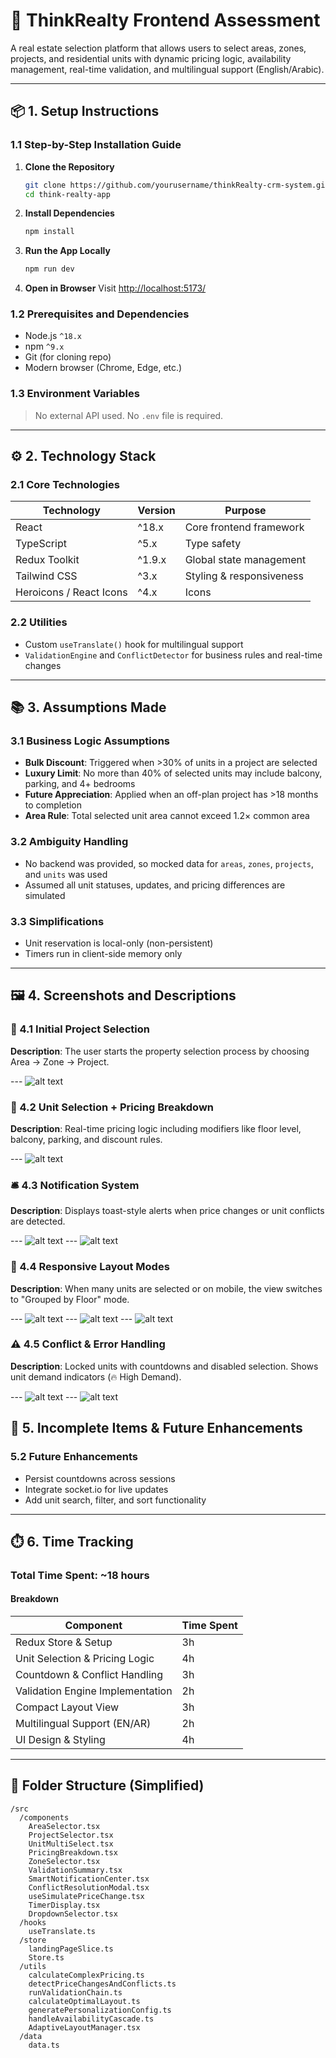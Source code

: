 # 🏡 ThinkRealty Frontend Assessment

A real estate selection platform that allows users to select areas, zones, projects, and residential units with dynamic pricing logic, availability management, real-time validation, and multilingual support (English/Arabic).

---

## 📦 1. Setup Instructions

### 1.1 Step-by-Step Installation Guide

1. **Clone the Repository**
   ```bash
   git clone https://github.com/yourusername/thinkRealty-crm-system.git
   cd think-realty-app
   ```

2. **Install Dependencies**
   ```bash
   npm install
   ```

3. **Run the App Locally**
   ```bash
   npm run dev
   ```

4. **Open in Browser**
   Visit [http://localhost:5173/](http://localhost:5173/)

### 1.2 Prerequisites and Dependencies

- Node.js `^18.x`
- npm `^9.x`
- Git (for cloning repo)
- Modern browser (Chrome, Edge, etc.)

### 1.3 Environment Variables

> No external API used. No `.env` file is required.

---

## ⚙️ 2. Technology Stack

### 2.1 Core Technologies

| Technology      | Version  | Purpose                        |
|----------------|----------|--------------------------------|
| React           | ^18.x    | Core frontend framework        |
| TypeScript      | ^5.x     | Type safety                    |
| Redux Toolkit   | ^1.9.x   | Global state management        |
| Tailwind CSS    | ^3.x     | Styling & responsiveness       |
| Heroicons / React Icons | ^4.x | Icons                      |


### 2.2 Utilities

- Custom `useTranslate()` hook for multilingual support
- `ValidationEngine` and `ConflictDetector` for business rules and real-time changes

---

## 📚 3. Assumptions Made

### 3.1 Business Logic Assumptions

- **Bulk Discount**: Triggered when >30% of units in a project are selected
- **Luxury Limit**: No more than 40% of selected units may include balcony, parking, and 4+ bedrooms
- **Future Appreciation**: Applied when an off-plan project has >18 months to completion
- **Area Rule**: Total selected unit area cannot exceed 1.2× common area

### 3.2 Ambiguity Handling

- No backend was provided, so mocked data for `areas`, `zones`, `projects`, and `units` was used
- Assumed all unit statuses, updates, and pricing differences are simulated

### 3.3 Simplifications

- Unit reservation is local-only (non-persistent)
- Timers run in client-side memory only

---

## 🖼️ 4. Screenshots and Descriptions

### 📍 4.1 Initial Project Selection
**Description**: The user starts the property selection process by choosing Area → Zone → Project.

--- ![alt text](image.png)

### 🏢 4.2 Unit Selection + Pricing Breakdown
**Description**: Real-time pricing logic including modifiers like floor level, balcony, parking, and discount rules.

--- ![alt text](image-1.png)

### 🛎️ 4.3 Notification System
**Description**: Displays toast-style alerts when price changes or unit conflicts are detected.

--- ![alt text](image-2.png)
--- ![alt text](image-3.png)

### 📱 4.4 Responsive Layout Modes
**Description**: When many units are selected or on mobile, the view switches to "Grouped by Floor" mode.

--- ![alt text](image-4.png)
--- ![alt text](image-8.png)
--- ![alt text](image-6.png)

### ⚠️ 4.5 Conflict & Error Handling
**Description**: Locked units with countdowns and disabled selection. Shows unit demand indicators (🔥 High Demand).


--- ![alt text](image-7.png)
--- ![alt text](image-9.png)
## 🧩 5. Incomplete Items & Future Enhancements

### 5.2 Future Enhancements

- Persist countdowns across sessions
- Integrate socket.io for live updates
- Add unit search, filter, and sort functionality

---

## ⏱️ 6. Time Tracking

### Total Time Spent: ~18 hours

#### Breakdown

| Component                        | Time Spent |
|----------------------------------|-------------|
| Redux Store & Setup              | 3h          |
| Unit Selection & Pricing Logic   | 4h          |
| Countdown & Conflict Handling    | 3h          |
| Validation Engine Implementation | 2h          |
| Compact Layout View              | 3h          |
| Multilingual Support (EN/AR)     | 2h          |
| UI Design & Styling              | 4h          |

---

## 📁 Folder Structure (Simplified)

```
/src
  /components
    AreaSelector.tsx
    ProjectSelector.tsx
    UnitMultiSelect.tsx
    PricingBreakdown.tsx
    ZoneSelector.tsx
    ValidationSummary.tsx
    SmartNotificationCenter.tsx
    ConflictResolutionModal.tsx
    useSimulatePriceChange.tsx
    TimerDisplay.tsx
    DropdownSelector.tsx
  /hooks
    useTranslate.ts
  /store
    landingPageSlice.ts
    Store.ts
  /utils
    calculateComplexPricing.ts
    detectPriceChangesAndConflicts.ts
    runValidationChain.ts
    calculateOptimalLayout.ts
    generatePersonalizationConfig.ts
    handleAvailabilityCascade.ts
    AdaptiveLayoutManager.tsx
  /data
    data.ts
```

